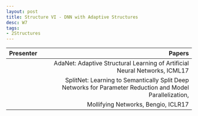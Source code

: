 ```yaml
---
layout: post
title: Structure VI - DNN with Adaptive Structures
desc: W7
tags:
- 2Structures
---
```




| Presenter | Papers |
| -----: | ----------: |
|  | AdaNet: Adaptive Structural Learning of Artificial Neural Networks, ICML17 |
|  | SplitNet: Learning to Semantically Split Deep Networks for Parameter Reduction and Model Parallelization, |
|  |  Mollifying Networks, Bengio, ICLR17 |
